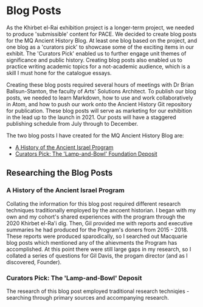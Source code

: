 # Blog Posts

As the Khirbet el-Rai exhibition project is a longer-term project, we needed to produce 'submissible' content for PACE. We decided to create blog posts for the MQ Ancient History Blog. At least one blog based on the project, and one blog as a 'curators pick' to showcase some of the exciting items in our exhibit. The 'Curators Pick' enabled us to further engage unit themes of significance and public history. Creating blog posts also enabled us to practice writing academic topics for a not-academic audience, which is a skill I must hone for the catalogue essays. 

Creating these blog posts required several hours of meetings with Dr Brian Ballsun-Stanton, the faculty of Arts' Solutions Architect. To publish our blog posts, we needed to learn Markdown, how to use and work collaboratively in Atom, and how to push our work onto the Ancient History Git repository for publication. These blog posts will serve as marketing for our exhibition in the lead up to the launch in 2021. Our posts will have a staggered publishing schedule from July through to December.

The two blog posts I have created for the MQ Ancient History Blog are:

   * [A History of the Ancient Israel Program](AHistory.md)
   * [Curators Pick: The 'Lamp-and-Bowl' Foundation Deposit](Curatorspick.md)

## Researching the Blog Posts

### A History of the Ancient Israel Program

Collating the information for this blog post required different research techniques traditionally employed by the ancoent historian. I began with my own and my cohort's shared experiences with the program through the 2020 Khirbet el-Ra'i dig. Then, Gil provided me with reports and executive summaries he had produced for the Program's doners from 2015 - 2018. These reports were produced sparodically, so I searched out Macquarie blog posts which mentioned any of the ahievments the Program has accomplished. At this point there were still large gaps in my research, so I collated a series of questions for Gil Davis, the progam director (and as I discovered, Founder). 

### Curators Pick: The 'Lamp-and-Bowl' Deposit

The research of this blog post employed traditional research techniqies - searching through primary sources and accompanying research. 








